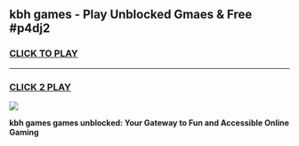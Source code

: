 
## kbh games - Play Unblocked Gmaes & Free #p4dj2
<h3>
<a href="https://premium.freeplayer.one?title=kbh_games&ref=03M">CLICK TO PLAY</a></h3>
<hr>

<h3>
<a href="https://premium.freeplayer.one?title=kbh_games&ref=03M">CLICK 2 PLAY</a>
  
</h3>

<a href="https://premium.freeplayer.one?title=kbh_games&ref=03M"><img src="https://clearcache.store/games.png"></a>


**kbh games games unblocked: Your Gateway to Fun and Accessible Online Gaming**
